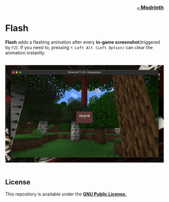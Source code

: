 ### <p align=right>[`→` Modrinth](https://modrinth.com/mod/flash)</p>

# Flash

**Flash** adds a flashing animation after every **in-game screenshot**(triggered by `F2`). If you need to, pressing `⌥ Left Alt (Left Option)` can clear the animation instantly.

<br />
<div align="center">
  <picture>
    <source
      media="(prefers-color-scheme: dark)"
      srcset="artwork/content/Night.gif?raw=true"
     />
    <img src="artwork/content/Day.gif?raw=true" />
  </picture>
</div>
<br />

## License

This repository is available under the **[GNU Public License.](LICENSE)**
